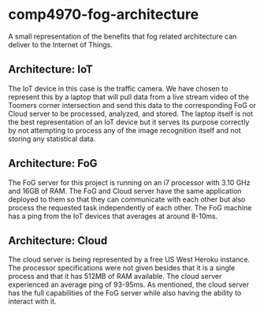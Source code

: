 # comp4970-fog-architecture
A small representation of the benefits that fog related architecture can deliver to the Internet of Things.

## Architecture: IoT
The IoT device in this case is the traffic camera. We have chosen to represent this by a laptop that will pull data from a live stream video of the Toomers corner intersection and send this data to the corresponding FoG or Cloud server to be processed, analyzed, and stored. The laptop itself is not the best representation of an IoT device but it serves its purpose correctly by not attempting to process  any of the image recognition itself and not storing any statistical data.
  
## Architecture: FoG
The FoG server for this project is running on an i7 processor with 3.10 GHz and 16GB of RAM. The FoG and Cloud server have the same application deployed to them so that they can communicate with each other but also process the requested task independently of each other. The FoG machine has a ping from the IoT devices that averages at around 8-10ms.
  
## Architecture: Cloud
The cloud server is being represented by a free US West Heroku instance. The processor specifications were not given besides that it is a single process and that it has 512MB of RAM available. The cloud server experienced an average ping of 93-95ms. As mentioned, the cloud server has the full capabilities of the FoG server while also having the ability to interact with it. 

